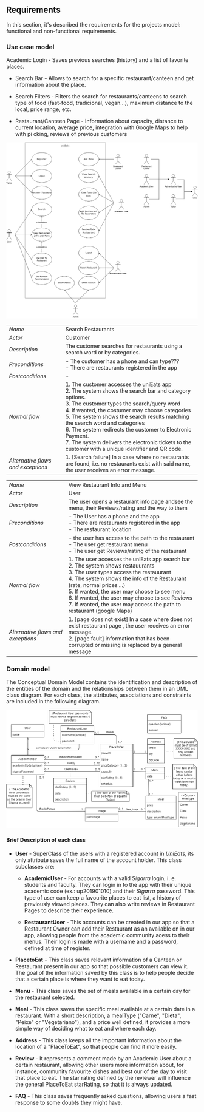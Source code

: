 ## Requirements
 In this section, it's described the requirements for the projects model: functional and non-functional requirements.

### Use case model

Academic Login - Saves previous searches (history) and a list of favorite places.

- Search Bar - Allows to search for a specific restaurant/canteen and get information about the place.
- Search Filters - Filters the search for restaurants/canteens to search type of food (fast-food, tradicional, vegan...), maximum distance to the local, price range, etc. 

- Restaurant/Canteen Page - Information about capacity, distance to current location, average price, integration with Google Maps to help with pi   cking, reviews of previous customers 

 ![CaseDiagram](/images/UseCaseDiagram.png)

|||
| --- | --- |
| *Name* | Search Restaurants |
| *Actor* |  Customer | 
| *Description* | The customer searches for restaurants using a search word or by categories. |
| *Preconditions* | - The customer has a phone and can type??? <br> - There are restaurants registered in the app |
| *Postconditions* | -  |
| *Normal flow* | 1. The customer accesses the uniEats app<br> 2. The system shows the search bar and category options.<br> 3. The customer types the search/query word<br> 4. If wanted, the costumer may choose categories<br> 5. The system shows the search results matching the search word and categories<br> 6. The system redirects the customer to Electronic Payment.<br> 7. The system delivers the electronic tickets to the customer with a unique identifier and QR code. |
| *Alternative flows and exceptions* | 1. [Search failure]  In a case where no restaurants are found, i.e. no restaurants exist with said name, the user receives an error message.|

|||
| --- | --- |
| *Name* | View Restaurant Info and Menu |
| *Actor* | User | 
| *Description* | The user opens a restaurant info page andsee the menu, their Reviews/rating and the way to them |
| *Preconditions* | - The User has a phone and the app <br> - There are restaurants registered in the app  <br> - The restaurant location |
| *Postconditions* | - the user has access to the path to the restaurant  <br> - The user get restaurant menu <br> - The user get Reviews/rating of the restaurant |
| *Normal flow* | 1. The user accesses the uniEats app search bar <br> 2. The system shows restauurants <br> 3. The user types access the restauurant <br> 4. The system shows the info of the Restaurant (rate, normal prices ...) <br> 5. If wanted, the user may choose to see menu <br> 6. If wanted, the user may choose to see Reviews <br> 7.  If wanted, the user may access the path to restaurant (google Maps) |
| *Alternative flows and exceptions* | 1. [page  does not exist] In a case where does not exist restaurant page , the user receives an error message. <br> 2. [page fault] information that has been corrupted or missing is replaced by a general message|

### Domain model

The Conceptual Domain Model contains the identification and description of the entities of the domain and the relationships between them in an UML class diagram.
For each class, the attributes, associations and constraints are included in the following diagram.

 ![Domain Model](/images/DomainModel.png)

#### Brief Description of each class

- **User** - SuperClass of the users with a registered account in *UniEats*, its only attribute saves the full name of the account holder. This class subclasses are: 
    - **AcademicUser** - For accounts with a valid *Sigarra* login, i. e. students and faculty. They can login in to the app with their unique academic code (ex.: up201901010) and their *Sigarra* password. This type of user can keep a favourite places to eat list, a history of previously viewed places. They can also write reviews in Restaurant Pages to describe their experience.

    - **RestaurantUser** - This accounts can be created in our app so that a Restaurant Owner can add their Restaurant as an available on in our app, allowing people from the academic community acess to their menus. Their login is made with a username and a password, defined at time of register. 

- **PlacetoEat** - This class saves relevant information of a Canteen or Restaurant present in our app so that possible customers can view it. The goal of the information saved by this class is to help people decide that a certain place is where they want to eat today.  

- **Menu** - This class saves the set of meals available in a certain day for the restaurant selected.

- **Meal** - This class saves the specific meal available at a certain date in a restaurant. With a short description, a mealType ("Carne", "Dieta", "Peixe" or "Vegetariano"), and a price well defined, it provides a more simple way of deciding what to eat and where each day.

- **Address** - This class keeps all the important information about the location of a "PlaceToEat", so that people can find it more easily.

- **Review** - It represents a comment made by an Academic User about a certain restaurant, allowing other users more information about, for instance, community favourite dishes and best our of the day to visit that place to eat. The star rating defined by the reviewer will influence the general PlaceToEat starRating, so that it is always updated.

- **FAQ** - This class saves frequently asked questions, allowing users a fast response to some doubts they might have.

